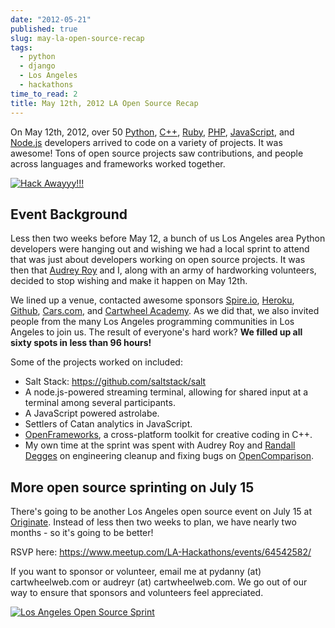 ```yaml
---
date: "2012-05-21"
published: true
slug: may-la-open-source-recap
tags:
  - python
  - django
  - Los Angeles
  - hackathons
time_to_read: 2
title: May 12th, 2012 LA Open Source Recap
---
```


On May 12th, 2012, over 50 [Python](https://python.org),
[C++](https://en.wikipedia.org/wiki/C%2B%2B),
[Ruby](https://www.ruby-lang.org/), [PHP](https://www.php.net/),
[JavaScript](https://en.wikipedia.org/wiki/JavaScript), and
[Node.js](https://nodejs.org/) developers arrived to code on a variety of
projects. It was awesome! Tons of open source projects saw
contributions, and people across languages and frameworks worked
together.

[![Hack Awayyy!!!](image/7193954598_1b071cb5e4.jpg)](https://www.flickr.com/photos/59834630@N07/7193954598/)

## Event Background

Less then two weeks before May 12, a bunch of us Los Angeles area Python
developers were hanging out and wishing we had a local sprint to attend
that was just about developers working on open source projects. It was
then that [Audrey Roy](https://audrey.roygreenfeld.com) and I, along with an army
of hardworking volunteers, decided to stop wishing and make it happen on
May 12th.

We lined up a venue, contacted awesome sponsors
[Spire.io](https://spire.io), [Heroku](https://heroku.com),
[Github](https://github.com), [Cars.com](https://cars.com), and
[Cartwheel Academy](https://academy.cartwheelweb.com). As we did that,
we also invited people from the many Los Angeles programming communities
in Los Angeles to join us. The result of everyone's hard work? **We
filled up all sixty spots in less than 96 hours!**

Some of the projects worked on included:

- Salt Stack: <https://github.com/saltstack/salt>
- A node.js-powered streaming terminal, allowing for shared input at a
  terminal among several participants.
- A JavaScript powered astrolabe.
- Settlers of Catan analytics in JavaScript.
- [OpenFrameworks](https://www.openframeworks.cc/), a cross-platform
  toolkit for creative coding in C++.
- My own time at the sprint was spent with Audrey Roy and [Randall
  Degges](https://rdegges.com) on engineering cleanup and fixing bugs
  on
  [OpenComparison](https://github.com/opencomparison/opencomparison).

## More open source sprinting on July 15

There's going to be another Los Angeles open source event on July 15 at
[Originate](https://originate.com/). Instead of less then two weeks to
plan, we have nearly two months - so it's going to be better!

RSVP here: <https://www.meetup.com/LA-Hackathons/events/64542582/>

If you want to sponsor or volunteer, email me at pydanny (at)
cartwheelweb.com or audreyr (at) cartwheelweb.com. We go out of our way
to ensure that sponsors and volunteers feel appreciated.

[![Los Angeles Open Source Sprint](/images/7132778527_6e3b49b313_o.png)](https://www.flickr.com/photos/pydanny/7132778527/)

